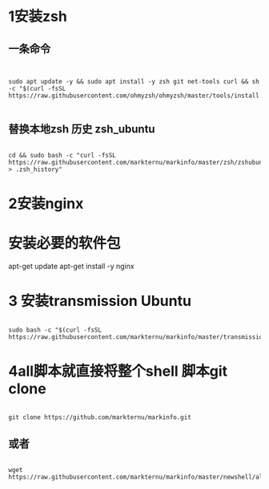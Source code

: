 # 1安装zsh
## 一条命令

```


sudo apt update -y && sudo apt install -y zsh git net-tools curl && sh -c "$(curl -fsSL https://raw.githubusercontent.com/ohmyzsh/ohmyzsh/master/tools/install.sh)"


```


## 替换本地zsh 历史 zsh_ubuntu

```

cd && sudo bash -c "curl -fsSL https://raw.githubusercontent.com/markternu/markinfo/master/zsh/zshubuntu > .zsh_history"

```

# 2安装nginx
# 安装必要的软件包
apt-get update
apt-get install -y nginx 




# 3 安装transmission Ubuntu

```

sudo bash -c "$(curl -fsSL https://raw.githubusercontent.com/markternu/markinfo/master/transmission/ubuntu_transmission_install.sh)"

```


# 4all脚本就直接将整个shell 脚本git clone


```

git clone https://github.com/markternu/markinfo.git

```


## 或者

```

wget https://raw.githubusercontent.com/markternu/markinfo/master/newshell/all.sh)"

```

